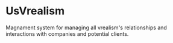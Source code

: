 # UsVrealism
Magnament system for managing all  vrealism's relationships and interactions with companies and potential clients.

